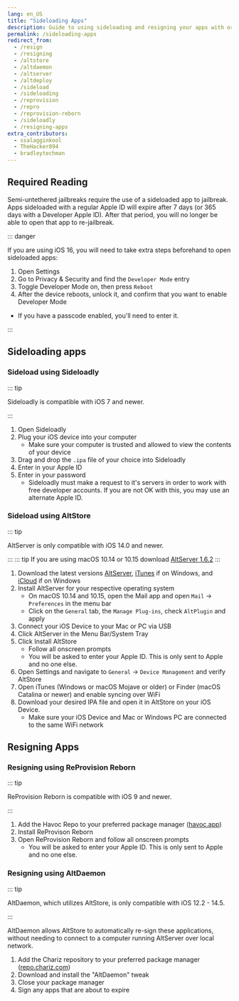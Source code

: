 ```yaml
---
lang: en_US
title: "Sideloading Apps"
description: Guide to using sideloading and resigning your apps with or without a computer
permalink: /sideloading-apps
redirect_from:
  - /resign
  - /resigning
  - /altstore
  - /altdaemon
  - /altserver
  - /altdeploy
  - /sideload
  - /sideloading
  - /reprovision
  - /repro
  - /reprovision-reborn
  - /sideloadly
  - /resigning-apps
extra_contributors:
  - ssalagginkool
  - TheHacker894
  - bradleytechman
---
```


## Required Reading

Semi-untethered jailbreaks require the use of a sideloaded app to jailbreak. Apps sideloaded with a regular Apple ID will expire after 7 days (or 365 days with a Developer Apple ID). After that period, you will no longer be able to open that app to re-jailbreak.

::: danger

If you are using iOS 16, you will need to take extra steps beforehand to open sideloaded apps:

1. Open Settings
2. Go to Privacy & Security and find the `Developer Mode` entry
3. Toggle Developer Mode on, then press `Reboot`
4. After the device reboots, unlock it, and confirm that you want to enable Developer Mode
  - If you have a passcode enabled, you'll need to enter it.

:::

## Sideloading apps

### Sideload using Sideloadly

::: tip

Sideloadly is compatible with iOS 7 and newer.

:::

1. Open Sideloadly
2. Plug your iOS device into your computer
   - Make sure your computer is trusted and allowed to view the contents of your device
3. Drag and drop the `.ipa` file of your choice into Sideloadly
4. Enter in your Apple ID
5. Enter in your password
    - Sideloadly must make a request to it's servers in order to work with free developer accounts. If you are not OK with this, you may use an alternate Apple ID.

### Sideload using AltStore

::: tip

AltServer is only compatible with iOS 14.0 and newer.

:::
::: tip
If you are using macOS 10.14 or 10.15 download [AltServer 1.6.2](https://f000.backblazeb2.com/file/altstore/altserver/1_6_2.zip)
:::

1. Download the latest versions [AltServer](http://altstore.io/), [iTunes](https://www.apple.com/itunes/download/win32) if on Windows, and [iCloud](https://secure-appldnld.apple.com/windows/061-91601-20200323-974a39d0-41fc-4761-b571-318b7d9205ed/iCloudSetup.exe) if on Windows
2. Install AltServer for your respective operating system
    - On macOS 10.14 and 10.15, open the Mail app and open `Mail` -> `Preferences` in the menu bar 
    - Click on the `General` tab, the `Manage Plug-ins`, check `AltPlugin` and apply
3. Connect your iOS Device to your Mac or PC via USB
4. Click AltServer in the Menu Bar/System Tray
5. Click Install AltStore
    - Follow all onscreen prompts
    - You will be asked to enter your Apple ID. This is only sent to Apple and no one else.
6. Open Settings and navigate to `General` -> `Device Management` and verify AltStore
7. Open iTunes (Windows or macOS Mojave or older) or Finder (macOS Catalina or newer) and enable syncing over WiFi
8. Download your desired IPA file and open it in AltStore on your iOS Device.
    - Make sure your iOS Device and Mac or Windows PC are connected to the same WiFi network

## Resigning Apps

### Resigning using ReProvision Reborn

::: tip

ReProvision Reborn is compatible with iOS 9 and newer.

:::

1. Add the Havoc Repo to your preferred package manager ([havoc.app](https://havoc.app/))
2. Install ReProvison Reborn
3. Open ReProvision Reborn and follow all onscreen prompts
    - You will be asked to enter your Apple ID. This is only sent to Apple and no one else.

### Resigning using AltDaemon

::: tip

AltDaemon, which utilizes AltStore, is only compatible with iOS 12.2 - 14.5.

:::

AltDaemon allows AltStore to automatically re-sign these applications, without needing to connect to a computer running AltServer over local network.

1. Add the Chariz repository to your preferred package manager ([repo.chariz.com](https://repo.chariz.com/))
2. Download and install the "AltDaemon" tweak
3. Close your package manager
4. Sign any apps that are about to expire
